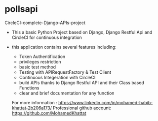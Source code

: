 # pollsapi
CircleCI-complete-Django-APIs-project


- This a basic Python Project based on Django, Django Restful Api and CircleCI for continuous integration
- this application contains several features including:

  * Token Authentification 
  * privileges restriction
  * basic test method 
  * Testing with APIRequestFactory & Test Client
  * Continuous Integeration with CircleCI
  * build APIs thanks to Django Restful API and their Class based Functions
  * clear and brief documentation for any function 
  
  For more information : https://www.linkedin.com/in/mohamed-habib-khattat-2b206a173/
  Professional github account: https://github.com/MohamedKhattat
